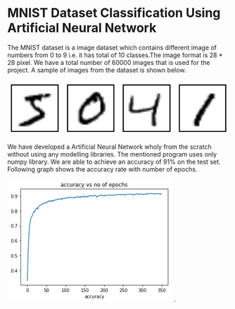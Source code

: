 # MNIST Dataset Classification Using Artificial Neural Network

The MNIST dataset is a image dataset which contains different image of numbers from 0 to 9 i.e. it has total of 10 classes.The image format is 28 * 28 pixel.  We have a total number of 60000 images that is used for the project. A sample of images from the dataset is shown below.

![alt_text](https://github.com/TDeepanshPandey/MNIST_Dataset_ANN/blob/master/MNIST.png)

We have developed a Artificial Neural Network wholy from the scratch without using any modelling libraries. The mentioned program uses only numpy library. We are able to achieve an accuracy of 91% on the test set. Following graph shows the accuracy rate with number of epochs.

![alt_text](https://github.com/TDeepanshPandey/MNIST_Dataset_ANN/blob/master/output.png)
.
